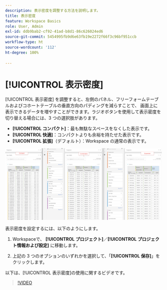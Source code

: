 ```yaml
---
description: 表示密度を調整する方法を説明します。
title: 表示密度
feature: Workspace Basics
role: User, Admin
exl-id: ddb9bab2-cf92-41ad-b8d1-86c626024ed6
source-git-commit: 5454995fb9d6e63fb19e2272f66f3c96bf951ccb
workflow-type: ht
source-wordcount: '112'
ht-degree: 100%

---
```


# [!UICONTROL 表示密度]

[!UICONTROL 表示密度] を調整すると、左側のパネル、フリーフォームテーブルおよびコホートテーブルの垂直方向のパディングを減らすことで、 画面上に表示できるデータを増やすことができます。ラジオボタンを使用して表示密度を切り替える場合には、3 つの選択肢があります。

- **[!UICONTROL コンパクト]**：最も無駄なスペースをなくした表示です。
- **[!UICONTROL 快適]**：コンパクトよりも余裕を持たせた表示です。
- **[!UICONTROL 拡張]**（デフォルト）：Workspace の通常の表示です。

![](assets/view-density.png)

表示密度を設定するには、以下のようにします。

1. Workspaceで、 **[!UICONTROL プロジェクト]**／**[!UICONTROL プロジェクト情報および設定]** に移動します。

1. 上記の 3 つのオプションのいずれかを選択して、「**[!UICONTROL 保存]**」をクリックします。

以下は、[!UICONTROL 表示密度]の使用に関するビデオです。

>[!VIDEO](https://video.tv.adobe.com/v/25963/?quality=12)

